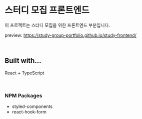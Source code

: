 # 스터디 모집 프론트엔드

이 프로젝트는 스터디 모집을 위한 프론트엔드 부분입니다.

preview: https://study-group-portfolio.github.io/study-frontend/

<br>

## Built with...

React + TypeScript

<br>

### NPM Packages

- styled-components
- react-hook-form
